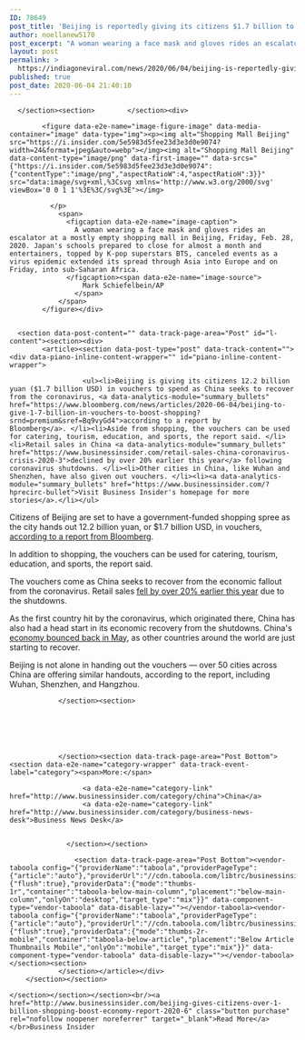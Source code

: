 ```yaml
---
ID: 78649
post_title: 'Beijing is reportedly giving its citizens $1.7 billion to go shopping &#8211; Business Insider'
author: noellanew5170
post_excerpt: "A woman wearing a face mask and gloves rides an escalator at a mostly empty shopping mall in Beijing, Friday, Feb. 28, 2020. Japan's schools prepared to close for almost a month and entertainers, topped by K-pop superstars BTS, canceled events as a virus epidemic extended its spread through Asia into Europe and on Friday,&hellip;"
layout: post
permalink: >
  https://indiagoneviral.com/news/2020/06/04/beijing-is-reportedly-giving-its-citizens-1-7-billion-to-go-shopping-business-insider/78649/noellanew5170/
published: true
post_date: 2020-06-04 21:40:10
---
```

<section class="" data-content="" id="l-main-content">
      <section>
    <section role="main"><section>
        
      </section><section>        </section><div>
            
            <figure data-e2e-name="image-figure-image" data-media-container="image" data-type="img"><p><img alt="Shopping Mall Beijing" src="https://i.insider.com/5e5983d5fee23d3e3d0e9074?width=24&format=jpeg&auto=webp"></img><img alt="Shopping Mall Beijing" data-content-type="image/png" data-first-image="" data-srcs="{"https://i.insider.com/5e5983d5fee23d3e3d0e9074":{"contentType":"image/png","aspectRatioW":4,"aspectRatioH":3}}" src="data:image/svg+xml,%3Csvg xmlns='http://www.w3.org/2000/svg' viewBox='0 0 1 1'%3E%3C/svg%3E"></img>
              
              </p>
                <span>
                  <figcaption data-e2e-name="image-caption">
                    A woman wearing a face mask and gloves rides an escalator at a mostly empty shopping mall in Beijing, Friday, Feb. 28, 2020. Japan's schools prepared to close for almost a month and entertainers, topped by K-pop superstars BTS, canceled events as a virus epidemic extended its spread through Asia into Europe and on Friday, into sub-Saharan Africa.
                  </figcaption><span data-e2e-name="image-source">
                      Mark Schiefelbein/AP
                    </span>
                </span>
            </figure></div>


      <section data-post-content="" data-track-page-area="Post" id="l-content"><section><div>
            <article><section data-post-type="post" data-track-content=""><div data-piano-inline-content-wrapper="" id="piano-inline-content-wrapper">

                      <ul><li>Beijing is giving its citizens 12.2 billion yuan ($1.7 billion USD) in vouchers to spend as China seeks to recover from the coronavirus, <a data-analytics-module="summary_bullets" href="https://www.bloomberg.com/news/articles/2020-06-04/beijing-to-give-1-7-billion-in-vouchers-to-boost-shopping?srnd=premium&sref=Bq9vyGd4">according to a report by Bloomberg</a>. </li><li>Aside from shopping, the vouchers can be used for catering, tourism, education, and sports, the report said. </li><li>Retail sales in China <a data-analytics-module="summary_bullets" href="https://www.businessinsider.com/retail-sales-china-coronavirus-crisis-2020-3">declined by over 20% earlier this year</a> following coronavirus shutdowns. </li><li>Other cities in China, like Wuhan and Shenzhen, have also given out vouchers. </li><li><a data-analytics-module="summary_bullets" href="https://www.businessinsider.com/?hprecirc-bullet">Visit Business Insider's homepage for more stories</a>.</li></ul>


<p>Citizens of Beijing are set to have a government-funded shopping spree as the city hands out 12.2 billion yuan, or $1.7 billion USD, in vouchers, <a data-analytics-module="body_link" href="https://www.bloomberg.com/news/articles/2020-06-04/beijing-to-give-1-7-billion-in-vouchers-to-boost-shopping?srnd=premium&sref=Bq9vyGd4">according to a report from Bloomberg</a>.</p><p>In addition to shopping, the vouchers can be used for catering, tourism, education, and sports, the report said. </p><p>The vouchers come as China seeks to recover from the economic fallout from the coronavirus. Retail sales <a data-analytics-module="body_link" href="https://www.businessinsider.com/retail-sales-china-coronavirus-crisis-2020-3">fell by over 20% earlier this year</a> due to the shutdowns. </p><p>As the first country hit by the coronavirus, which originated there, China has also had a head start in its economic recovery from the shutdowns. China's <a data-analytics-module="body_link" href="https://markets.businessinsider.com/news/stocks/china-economy-bounces-back-rest-of-world-recovering-pmi-surveys-2020-6-1029277271">economy bounced back in May</a>, as other countries around the world are just starting to recover. </p>



<p>Beijing is not alone in handing out the vouchers — over 50 cities across China are offering similar handouts, according to the report, including Wuhan, Shenzhen, and Hangzhou. </p>
                  </div>


                </section><section>  
                  
                
                
                
                
                
                </section><section data-track-page-area="Post Bottom"><section data-e2e-name="category-wrapper" data-track-event-label="category"><span>More:</span>
                
                      <a data-e2e-name="category-link" href="http://www.businessinsider.com/category/china">China</a>
                      <a data-e2e-name="category-link" href="http://www.businessinsider.com/category/business-news-desk">Business News Desk</a>
                
                    
                  </section></section>
                
                    <section data-track-page-area="Post Bottom"><vendor-taboola config="{"providerName":"taboola","providerPageType":{"article":"auto"},"providerUrl":"//cdn.taboola.com/libtrc/businessinsider/loader.js","providerFlushValue":{"flush":true},"providerData":{"mode":"thumbs-1r","container":"taboola-below-main-column","placement":"below-main-column","onlyOn":"desktop","target_type":"mix"}}" data-component-type="vendor-taboola" data-disable-lazy=""></vendor-taboola><vendor-taboola config="{"providerName":"taboola","providerPageType":{"article":"auto"},"providerUrl":"//cdn.taboola.com/libtrc/businessinsider/loader.js","providerFlushValue":{"flush":true},"providerData":{"mode":"thumbs-2r-mobile","container":"taboola-below-article","placement":"Below Article Thumbnails Mobile","onlyOn":"mobile","target_type":"mix"}}" data-component-type="vendor-taboola" data-disable-lazy=""></vendor-taboola></section><section>
                </section></article></div>
        </section></section>

    </section></section></section><br/><a href="http://www.businessinsider.com/beijing-gives-citizens-over-1-billion-shopping-boost-economy-report-2020-6" class="button purchase" rel="nofollow noopener noreferrer" target="_blank">Read More</a></br>Business Insider